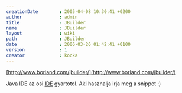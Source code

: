 ```yaml
---
creationDate        : 2005-04-08 10:30:41 +0200 
author              : admin 
title               : JBuilder 
name                : JBuilder 
layout              : wiki 
path                : JBuilder 
date                : 2006-03-26 01:42:41 +0100 
version             : 1 
creator             : kocka 
---
```

[http://www.borland.com/jbuilder/](http://www.borland.com/jbuilder/)

Java IDE az osi [IDE](IDE.html) gyartotol. Aki hasznalja irja meg a snippet :)
